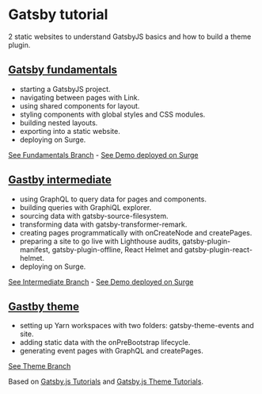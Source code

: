 # Gatsby tutorial

2 static websites to understand GatsbyJS basics and how to build a theme plugin.

## [Gatsby fundamentals](https://github.com/solygambas/gatsby-tutorial/tree/fundamentals)

- starting a GatsbyJS project.
- navigating between pages with Link.
- using shared components for layout.
- styling components with global styles and CSS modules.
- building nested layouts.
- exporting into a static website.
- deploying on Surge.

[See Fundamentals Branch](https://github.com/solygambas/gatsby-tutorial/tree/fundamentals) - [See Demo deployed on Surge](https://nervous-society.surge.sh/)

## [Gastby intermediate](https://github.com/solygambas/gatsby-tutorial/tree/intermediate)

- using GraphQL to query data for pages and components.
- building queries with GraphiQL explorer.
- sourcing data with gatsby-source-filesystem.
- transforming data with gatsby-transformer-remark.
- creating pages programmatically with onCreateNode and createPages.
- preparing a site to go live with Lighthouse audits, gatsby-plugin-manifest, gatsby-plugin-offline, React Helmet and gatsby-plugin-react-helmet.
- deploying on Surge.

[See Intermediate Branch](https://github.com/solygambas/gatsby-tutorial/tree/intermediate) - [See Demo deployed on Surge](https://plain-zipper.surge.sh/)

## [Gastby theme](https://github.com/solygambas/gatsby-tutorial/tree/theme)

- setting up Yarn workspaces with two folders: gatsby-theme-events and site.
- adding static data with the onPreBootstrap lifecycle.
- generating event pages with GraphQL and createPages.

[See Theme Branch](https://github.com/solygambas/gatsby-tutorial/tree/theme)

Based on [Gatsby.js Tutorials](https://www.gatsbyjs.org/tutorial/) and [Gatsby.js Theme Tutorials](https://www.gatsbyjs.org/tutorial/theme-tutorials/).
